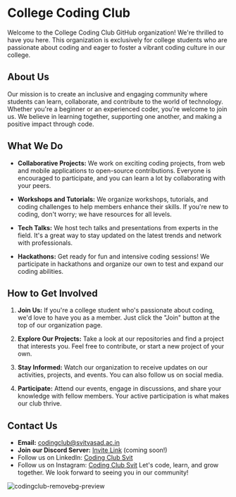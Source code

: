 # College Coding Club

Welcome to the College Coding Club GitHub organization! We're thrilled to have you here. This organization is exclusively for college students who are passionate about coding and eager to foster a vibrant coding culture in our college.

## About Us

Our mission is to create an inclusive and engaging community where students can learn, collaborate, and contribute to the world of technology. Whether you're a beginner or an experienced coder, you're welcome to join us. We believe in learning together, supporting one another, and making a positive impact through code.

## What We Do

- **Collaborative Projects:** We work on exciting coding projects, from web and mobile applications to open-source contributions. Everyone is encouraged to participate, and you can learn a lot by collaborating with your peers.

- **Workshops and Tutorials:** We organize workshops, tutorials, and coding challenges to help members enhance their skills. If you're new to coding, don't worry; we have resources for all levels.

- **Tech Talks:** We host tech talks and presentations from experts in the field. It's a great way to stay updated on the latest trends and network with professionals.

- **Hackathons:** Get ready for fun and intensive coding sessions! We participate in hackathons and organize our own to test and expand our coding abilities.

## How to Get Involved

1. **Join Us:** If you're a college student who's passionate about coding, we'd love to have you as a member. Just click the "Join" button at the top of our organization page.

2. **Explore Our Projects:** Take a look at our repositories and find a project that interests you. Feel free to contribute, or start a new project of your own.

3. **Stay Informed:** Watch our organization to receive updates on our activities, projects, and events. You can also follow us on social media.

4. **Participate:** Attend our events, engage in discussions, and share your knowledge with fellow members. Your active participation is what makes our club thrive.

## Contact Us

- **Email:** [codingclub@svitvasad.ac.in](mailto:codingclub@svitvasad.ac.in)
- **Join our Discord Server:** [Invite Link](#) (coming soon!)
- Follow us on LinkedIn: [Coding Club Svit](https://linkedin.com/coding-club-svit/)
- Follow us on Instagram: [Coding Club Svit](https://www.instagram.com/codingclubsvit?igsh=NWh6OXR5OGgzZTE3/)
Let's code, learn, and grow together. We look forward to seeing you in our community!

![codingclub-removebg-preview](https://github.com/CodingClubSvit/.github/assets/100040922/0f27448d-566f-4738-b94d-b26fe36904d4)

